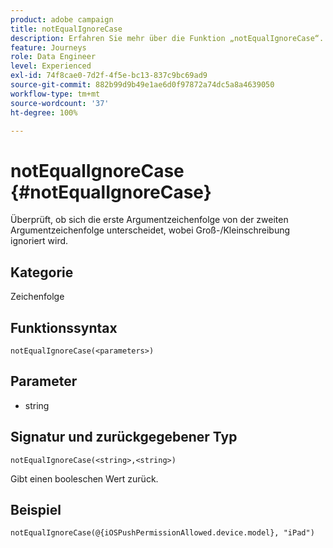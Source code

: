 ```yaml
---
product: adobe campaign
title: notEqualIgnoreCase
description: Erfahren Sie mehr über die Funktion „notEqualIgnoreCase“.
feature: Journeys
role: Data Engineer
level: Experienced
exl-id: 74f8cae0-7d2f-4f5e-bc13-837c9bc69ad9
source-git-commit: 882b99d9b49e1ae6d0f97872a74dc5a8a4639050
workflow-type: tm+mt
source-wordcount: '37'
ht-degree: 100%

---
```


# notEqualIgnoreCase {#notEqualIgnoreCase}

Überprüft, ob sich die erste Argumentzeichenfolge von der zweiten Argumentzeichenfolge unterscheidet, wobei Groß-/Kleinschreibung ignoriert wird.

## Kategorie

Zeichenfolge

## Funktionssyntax

`notEqualIgnoreCase(<parameters>)`

## Parameter

* string

## Signatur und zurückgegebener Typ

`notEqualIgnoreCase(<string>,<string>)`

Gibt einen booleschen Wert zurück.

## Beispiel

`notEqualIgnoreCase(@{iOSPushPermissionAllowed.device.model}, "iPad")`
